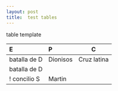 ```yaml
---
layout: post
title:  test tables
---
```




table template

|  E                          | P              |  C              |
| :-------------------------- | :-----         | -----   |
|  batalla de D                | Dionisos     |  Cruz latina   |
|  batalla de D              |             |     |
! concilio        S           |     Martin   |                |
